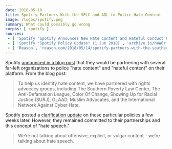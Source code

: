 ```yaml
---
date: 2018-05-10
title: Spotify Partners With the SPLC and ADL to Police Hate Content
image: /logos/spotify.png
summary: What could possibly go wrong
corpos: [ spotify ]
sources:
 - [ 'Spotify "Spotify Announces New Hate Content and Hateful Conduct Public Policy" (10 May 2018)', 'archive.is/T2Ws0' ]
 - [ 'Spotify "Spotify Policy Update" (1 Jun 2018)', 'archive.is/hWW6r' ]
 - [ 'Reason', 'reason.com/2018/05/14/spotify-partners-with-the-southern-pover/' ]
---
```


Spotify [announced in a blog post](https://archive.is/T2Ws0) that they would be
partnering with several far-left organizations to police "hate content" and
"hateful content" on their platform. From the blog post:

> To help us identify hate content, we have partnered with rights advocacy
> groups, including The Southern Poverty Law Center, The Anti-Defamation
> League, Color Of Change, Showing Up for Racial Justice (SURJ), GLAAD, Muslim
> Advocates, and the International Network Against Cyber Hate.

Spotify posted a [clarification update](https://archive.is/hWW6r) on these
particular policies a few weeks later. However, they remained committed to
their partnerships and this concept of "hate speech."

> We’re not talking about offensive, explicit, or vulgar content – we’re
> talking about hate speech.

